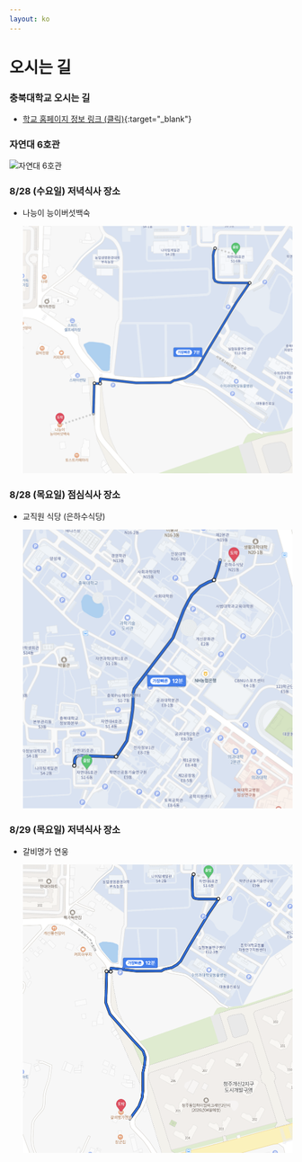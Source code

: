 ```yaml
---
layout: ko
---
```


# 오시는 길 

### 충북대학교 오시는 길 
- [학교 홈페이지 정보 링크 (클릭)](https://www.chungbuk.ac.kr/www/contents.do?key=643){:target="_blank"}


### 자연대 6호관 
<img src="/assets/tobldg6.png" alt="자연대 6호관">

### 8/28 (수요일) 저녁식사 장소
- 나능이 능이버섯백숙
  
  <img src="/assets/wed_dinner.png" alt="나능이능이버섯백숙" width="650">

### 8/28 (목요일) 점심식사 장소 
- 교직원 식당 (은하수식당)

   <img src="/assets/thu_lunch.png" alt="은하수식당" width="650">

### 8/29 (목요일) 저녁식사 장소
- 갈비명가 연웅
  
  <img src="/assets/thu_dinner.png" alt="갈비명가연웅" width="650">
